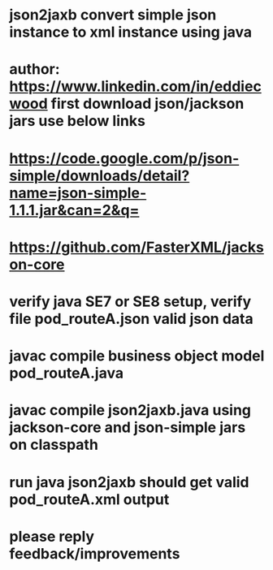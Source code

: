 # json2jaxb convert simple json instance to xml instance using java  
# author: https://www.linkedin.com/in/eddiecwood  first download json/jackson jars use below links
# https://code.google.com/p/json-simple/downloads/detail?name=json-simple-1.1.1.jar&can=2&q=   
# https://github.com/FasterXML/jackson-core 

# verify java SE7 or SE8 setup, verify file pod_routeA.json valid json data 
# javac compile business object model pod_routeA.java
# javac compile json2jaxb.java using jackson-core and json-simple jars on classpath
# run java json2jaxb should get valid pod_routeA.xml output
# please reply feedback/improvements 